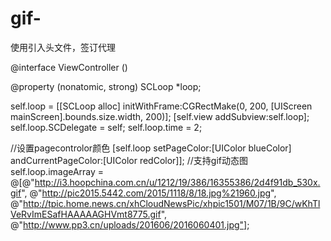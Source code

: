 # gif-

使用引入头文件，签订代理

@interface ViewController () <SCLoopDelegate>

@property (nonatomic, strong) SCLoop *loop;


self.loop = [[SCLoop alloc] initWithFrame:CGRectMake(0, 200, [UIScreen mainScreen].bounds.size.width, 200)];
[self.view addSubview:self.loop];
self.loop.SCDelegate = self;
self.loop.time = 2;


//设置pagecontrolor颜色
[self.loop setPageColor:[UIColor blueColor] andCurrentPageColor:[UIColor redColor]];
//支持gif动态图
self.loop.imageArray = @[@"http://i3.hoopchina.com.cn/u/1212/19/386/16355386/2d4f91db_530x.gif",
@"http://pic2015.5442.com/2015/1118/8/18.jpg%21960.jpg",
@"http://tpic.home.news.cn/xhCloudNewsPic/xhpic1501/M07/1B/9C/wKhTlVeRvImESafHAAAAAGHVmt8775.gif",
@"http://www.pp3.cn/uploads/201606/2016060401.jpg"];